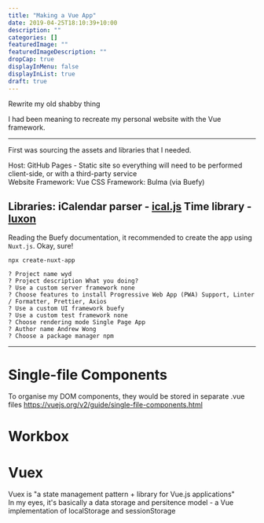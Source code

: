```yaml
---
title: "Making a Vue App"
date: 2019-04-25T18:10:39+10:00
description: ""
categories: []
featuredImage: ""
featuredImageDescription: ""
dropCap: true
displayInMenu: false
displayInList: true
draft: true
---
```


Rewrite my old shabby thing


I had been meaning to recreate my personal website with the Vue framework.

---

First was sourcing the assets and libraries that I needed.

Host: GitHub Pages - Static site so everything will need to be performed client-side, or with a third-party service  
Website Framework: Vue
CSS Framework: Bulma (via Buefy)

Libraries:
iCalendar parser - [ical.js](https://www.npmjs.com/package/ical.js)
Time library - [luxon](https://www.npmjs.com/package/luxon)
---

Reading the Buefy documentation, it recommended to create the app using `Nuxt.js`.
Okay, sure!

`npx create-nuxt-app`

```
? Project name wyd
? Project description What you doing?
? Use a custom server framework none
? Choose features to install Progressive Web App (PWA) Support, Linter / Formatter, Prettier, Axios
? Use a custom UI framework buefy
? Use a custom test framework none
? Choose rendering mode Single Page App
? Author name Andrew Wong
? Choose a package manager npm
```

---

# Single-file Components
To organise my DOM components, they would be stored in separate .vue files
https://vuejs.org/v2/guide/single-file-components.html

# Workbox

# Vuex
Vuex is "a state management pattern + library for Vue.js applications"  
In my eyes, it's basically a data storage and persitence model - a Vue implementation of localStorage and sessionStorage
